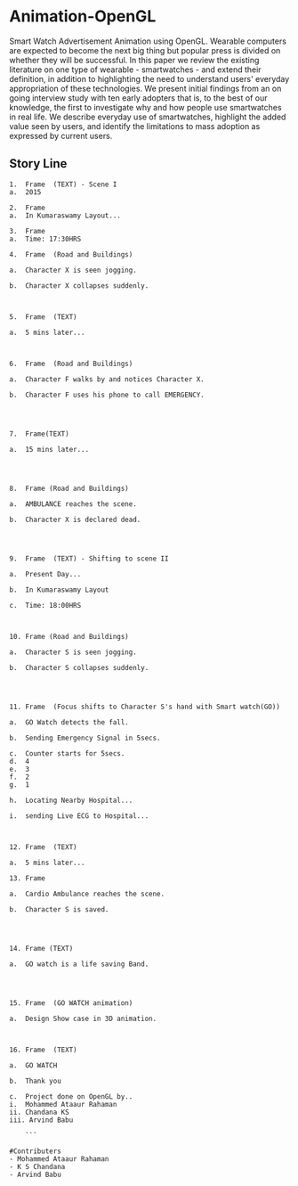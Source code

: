 # Animation-OpenGL
Smart Watch Advertisement Animation using OpenGL.
	Wearable computers are expected to become the next big thing but popular press is divided on whether they will be successful. In this paper we review the existing literature on one type of wearable - smartwatches - and extend their definition, in addition to highlighting the need to understand users' everyday appropriation of these technologies. We present initial findings from an on going interview study with ten early adopters that is, to the best of our knowledge, the first to investigate why and how people use smartwatches in real life. We describe everyday use of smartwatches, highlight the added value seen by users, and identify the limitations to mass adoption as expressed by current users.

## Story Line

```
1.	Frame  (TEXT) - Scene I
a.	2015

2.	Frame 
a.	In Kumaraswamy Layout...

3.	Frame 
a.	Time: 17:30HRS

4.	Frame  (Road and Buildings)

a.	Character X is seen jogging. 

b.	Character X collapses suddenly.



5.	Frame  (TEXT)

a.	5 mins later...



6.	Frame  (Road and Buildings)

a.	Character F walks by and notices Character X.

b.	Character F uses his phone to call EMERGENCY.




7.	Frame(TEXT)

a.	15 mins later...




8.	Frame (Road and Buildings)

a.	AMBULANCE reaches the scene.

b.	Character X is declared dead.




9.	Frame  (TEXT) - Shifting to scene II

a.	Present Day...

b.	In Kumaraswamy Layout

c.	Time: 18:00HRS



10.	Frame (Road and Buildings)

a.	Character S is seen jogging. 

b.	Character S collapses suddenly.




11.	Frame  (Focus shifts to Character S's hand with Smart watch(GO))

a.	GO Watch detects the fall.

b.	Sending Emergency Signal in 5secs.

c.	Counter starts for 5secs.
d.	4
e.	3
f.	2
g.	1

h.	Locating Nearby Hospital...

i.	sending Live ECG to Hospital...



12.	Frame  (TEXT)

a.	5 mins later...

13.	Frame 

a.	Cardio Ambulance reaches the scene.

b.	Character S is saved.




14.	Frame (TEXT)

a.	GO watch is a life saving Band.




15.	Frame  (GO WATCH animation)

a.	Design Show case in 3D animation.



16.	Frame  (TEXT)

a.	GO WATCH

b.	Thank you

c.	Project done on OpenGL by..
i.	Mohammed Ataaur Rahaman
ii.	Chandana KS
iii. Arvind Babu
	
	```

#Contributers
- Mohammed Ataaur Rahaman
- K S Chandana
- Arvind Babu

